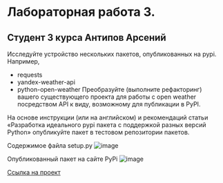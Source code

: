 # Лабораторная работа 3. 
## Студент 3 курса Антипов Арсений

Исследуйте устройство нескольких пакетов, опубликованных на pypi. Например, 
* requests
* yandex-weather-api
* python-open-weather
Преобразуйте (выполните рефакторинг) вашего существующего проекта для работы с open weather посредством API к виду, возможному для публикации в PyPI.

На основе инструкции (или на английском) и рекомендаций статьи «Разработка идеального pypi пакета с поддержкой разных версий Рython» опубликуйте пакет в тестовом репозитории пакетов. 

Содержимое файла setup.py
![image](https://github.com/user-attachments/assets/3175df23-981c-4b4c-a7af-4b1d8482fda3)


Опубликованный пакет на сайте PyPi
![image](https://github.com/user-attachments/assets/bef9513c-426b-43a5-8e14-ff7c9d098a2f)

[Ссылка на проект](https://pypi.org/project/arseniy-a-p/)
